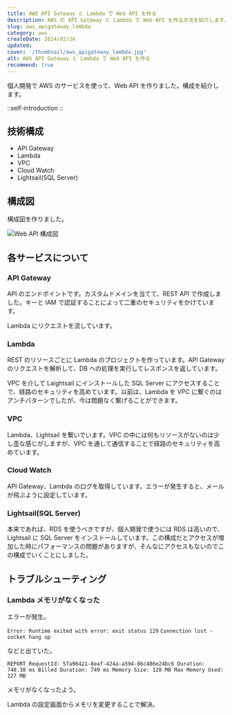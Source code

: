 ```yaml
---
title: AWS API Gateway と Lambda で Web API を作る
description: AWS の API Gateway と Lambda で Web API を作る方法を紹介します。
slug: aws_apigateway_lambda
category: aws
createDate: 2024/02/24
updated: 
cover: '/thumbnail/aws_apigateway_lambda.jpg'
alt: AWS API Gateway と Lambda で Web API を作る
recommend: true
---
```


個人開発で AWS のサービスを使って、Web API を作りました。構成を紹介します。

::self-introduction
::

## 技術構成

- API Gateway
- Lambda
- VPC
- Cloud Watch
- Lightsail(SQL Server)

## 構成図

構成図を作りました。

![Web API 構成図](/img/aws_apigateway_lambda/architecture.png)

## 各サービスについて

### API Gateway

API のエンドポイントです。カスタムドメインを当てて、REST API で作成しました。キーと IAM で認証することによって二重のセキュリティをかけています。

Lambda にリクエストを流しています。

### Lambda

REST のリソースごとに Lambda のプロジェクトを作っています。API Gateway のリクエストを解析して、DB への処理を実行してレスポンスを返しています。

VPC を介して Laightsail にインストールした SQL Server にアクセスすることで、経路のセキュリティを高めています。以前は、Lambda を VPC に繋ぐのはアンチパターンでしたが、今は問題なく繋げることができます。

### VPC

Lambda、Lightsail を繋いでいます。VPC の中には何もリソースがないのは少し歪な感じがしますが、VPC を通して通信することで経路のセキュリティを高めています。

### Cloud Watch

API Gateway、Lambda のログを取得しています。エラーが発生すると、メールが飛ぶように設定しています。

### Lightsail(SQL Server)

本来であれば、RDS を使うべきですが、個人開発で使うには RDS は高いので、Lightsail に SQL Server をインストールしています。この構成だとアクセスが増加した時にパフォーマンスの問題がありますが、そんなにアクセスもないのでこの構成でいくことにしました。

## トラブルシューティング

### Lambda メモリがなくなった


エラーが発生。

`Error: Runtime exited with error: exit status 129`
`Connection lost - socket hang up`

などと出ていた。

`REPORT RequestId: 57a96421-8eaf-424a-a594-86c486e24bc6	Duration: 748.38 ms	Billed Duration: 749 ms	Memory Size: 128 MB	Max Memory Used: 127 MB	`

メモリがなくなったよう。

Lambda の設定画面からメモリを変更することで解決。